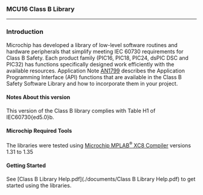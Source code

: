 ### MCU16 Class B Library

---

### Introduction
Microchip has developed a library of low-level software routines and hardware peripherals that simplify meeting IEC 60730 requirements for Class B Safety. Each product family (PIC16, PIC18, PIC24, dsPIC DSC and PIC32) has functions specifically designed work efficiently with the available resources. Application Note [AN1799](http://ww1.microchip.com/downloads/en/AppNotes/00001799A.pdf) describes the Application Programming Interface (API) functions that are available in the Class B Safety Software Library and how to incorporate them in your project.

#### Notes About this version
This version of the Class B library complies with Table H1 of IEC60730{ed5.0}b.

#### Microchip Required Tools
The libraries were tested using [Microchip MPLAB<sup>&reg;</sup> XC8 Compiler](http://www.microchip.com/xc8) versions 1.31 to 1.35

#### Getting Started
See [Class B Library Help.pdf](./documents/Class B Library Help.pdf) to get started using the libraries.
